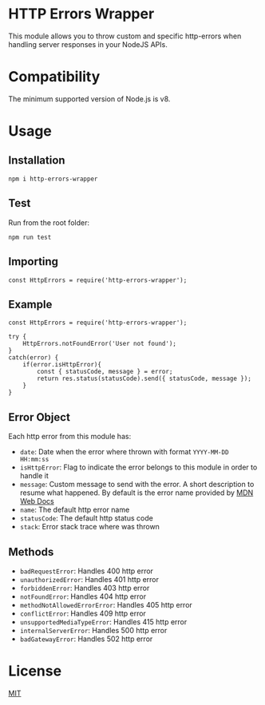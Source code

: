# HTTP Errors Wrapper

This module allows you to throw custom and specific http-errors when handling server responses in your NodeJS APIs.

# Compatibility

The minimum supported version of Node.js is v8.

# Usage

## Installation

```
npm i http-errors-wrapper
```

## Test

Run from the root folder:

```
npm run test
```

## Importing

```
const HttpErrors = require('http-errors-wrapper');
```

## Example

```
const HttpErrors = require('http-errors-wrapper');

try {
    HttpErrors.notFoundError('User not found');
}
catch(error) {
    if(error.isHttpError){
        const { statusCode, message } = error;
        return res.status(statusCode).send({ statusCode, message });
    }
}

```

## Error Object

Each http error from this module has:

- `date`: Date when the error where thrown with format `YYYY-MM-DD HH:mm:ss`
- `isHttpError`: Flag to indicate the error belongs to this module in order to handle it
- `message`: Custom message to send with the error. A short description to resume what happened. By default is the error name provided by [MDN Web Docs](https://developer.mozilla.org/en-US/docs/Web/HTTP/Status)
- `name`: The default http error name
- `statusCode`: The default http status code
- `stack`: Error stack trace where was thrown

## Methods

- `badRequestError`: Handles 400 http error
- `unauthorizedError`: Handles 401 http error
- `forbiddenError`: Handles 403 http error
- `notFoundError`: Handles 404 http error
- `methodNotAllowedErrorError`: Handles 405 http error
- `conflictError`: Handles 409 http error
- `unsupportedMediaTypeError`: Handles 415 http error
- `internalServerError`: Handles 500 http error
- `badGatewayError`: Handles 502 http error

# License

[MIT](https://github.com/LuisFuenTech/http-errors-wrapper/blob/master/LICENSE)
